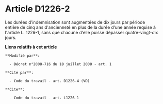 # Article D1226-2

Les durées d'indemnisation sont augmentées de dix jours par période entière de cinq ans d'ancienneté en plus de la durée
d'une année requise à l'article L. 1226-1, sans que chacune d'elle puisse dépasser quatre-vingt-dix jours.

**Liens relatifs à cet article**

	**Modifié par**:

	  - Décret n°2008-716 du 18 juillet 2008 - art. 1

	**Cité par**:

	  - Code du travail - art. D1226-4 (VD)

	**Cite**:

	  - Code du travail - art. L1226-1

